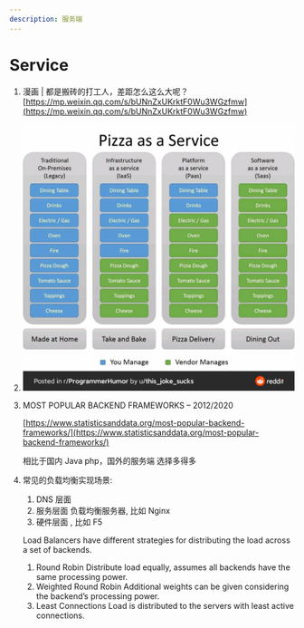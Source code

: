 ```yaml
---
description: 服务端
---
```


# Service

1. 漫画 \| 都是搬砖的打工人，差距怎么这么大呢？ [https://mp.weixin.qq.com/s/bUNnZxUKrktF0Wu3WGzfmw](https://mp.weixin.qq.com/s/bUNnZxUKrktF0Wu3WGzfmw)
2. ![image-20210107192635846](../.gitbook/assets/image-20210107192635846.png)
3. MOST POPULAR BACKEND FRAMEWORKS – 2012/2020

   [https://www.statisticsanddata.org/most-popular-backend-frameworks/](https://www.statisticsanddata.org/most-popular-backend-frameworks/)

   相比于国内 Java php，国外的服务端 选择多得多

4. 常见的负载均衡实现场景:

   1. DNS 层面
   2. 服务层面 负载均衡服务器, 比如 Nginx
   3. 硬件层面 , 比如 F5

   Load Balancers have different strategies for distributing the load across a set of backends.

   1. Round Robin Distribute load equally, assumes all backends have the same processing power.
   2. Weighted Round Robin Additional weights can be given considering the backend’s processing power.
   3. Least Connections Load is distributed to the servers with least active connections.

